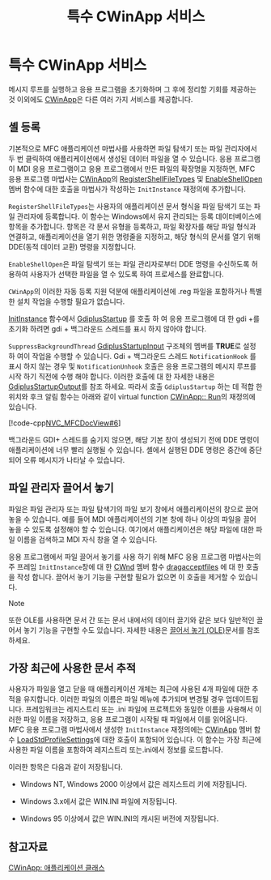 ﻿---
title: 특수 CWinApp 서비스
ms.date: 11/04/2016
f1_keywords:
- LoadStdProfileSettings
- EnableShellOpen
helpviewer_keywords:
- files [MFC], most recently used
- DragAcceptFiles method [MFC]
- MRU lists
- GDI+, initializing for MFC
- GDI+, suppressing background thread [MFC]
- CWinApp class [MFC], shell registration
- application objects [MFC], services
- CWinApp class [MFC], initializing GDI+
- MFC, shell registration
- CWinApp class [MFC], File Manager drag and drop
- LoadStdProfileSettings method [MFC]
- MFC, most-recently-used file list
- RegisterShellFileTypes method [MFC]
- drag and drop [MFC], files
- registering file types
- Shell, registering file types
- services, provided by CWinApp
- CWinApp class [MFC], recently used documents
- CWinApp class [MFC], services
- files [MFC], drag and drop
- EnableShellOpen method [MFC]
- registry [MFC], most recently used files
- MFC, file operations
- registration [MFC], shell
ms.assetid: 0480cd01-f629-4249-b221-93432d95b431
ms.openlocfilehash: e96753a5dbc77fdc7aab365439e997585e00f43b
ms.sourcegitcommit: fcb48824f9ca24b1f8bd37d647a4d592de1cc925
ms.translationtype: MT
ms.contentlocale: ko-KR
ms.lasthandoff: 08/15/2019
ms.locfileid: "69511341"
---
# <a name="special-cwinapp-services"></a>특수 CWinApp 서비스

메시지 루프를 실행하고 응용 프로그램을 초기화하며 그 후에 정리할 기회를 제공하는 것 이외에도 [CWinApp](../mfc/reference/cwinapp-class.md)은 다른 여러 가지 서비스를 제공합니다.

##  <a name="_core_shell_registration"></a>셸 등록

기본적으로 MFC 애플리케이션 마법사를 사용하면 파일 탐색기 또는 파일 관리자에서 두 번 클릭하여 애플리케이션에서 생성된 데이터 파일을 열 수 있습니다. 응용 프로그램이 MDI 응용 프로그램이고 응용 프로그램에서 만든 파일의 확장명을 지정하면, MFC 응용 프로그램 마법사는 [CWinApp](../mfc/reference/cwinapp-class.md#registershellfiletypes)의 [RegisterShellFileTypes](../mfc/reference/cwinapp-class.md#enableshellopen) 및 [EnableShellOpen](../mfc/reference/cwinapp-class.md) 멤버 함수에 대한 호출을 마법사가 작성하는 `InitInstance` 재정의에 추가합니다.

`RegisterShellFileTypes`는 사용자의 애플리케이션 문서 형식을 파일 탐색기 또는 파일 관리자에 등록합니다. 이 함수는 Windows에서 유지 관리되는 등록 데이터베이스에 항목을 추가합니다. 항목은 각 문서 유형을 등록하고, 파일 확장자를 해당 파일 형식과 연결하고, 애플리케이션을 열기 위한 명령줄을 지정하고, 해당 형식의 문서를 열기 위해 DDE(동적 데이터 교환) 명령을 지정합니다.

`EnableShellOpen`은 파일 탐색기 또는 파일 관리자로부터 DDE 명령을 수신하도록 허용하여 사용자가 선택한 파일을 열 수 있도록 하여 프로세스를 완료합니다.

`CWinApp`의 이러한 자동 등록 지원 덕분에 애플리케이션에 .reg 파일을 포함하거나 특별한 설치 작업을 수행할 필요가 없습니다.

[InitInstance](../mfc/reference/cwinapp-class.md#initinstance) 함수에서 [GdiplusStartup](/windows/win32/api/gdiplusinit/nf-gdiplusinit-gdiplusstartup) 를 호출 하 여 응용 프로그램에 대 한 gdi +를 초기화 하려면 gdi + 백그라운드 스레드를 표시 하지 않아야 합니다.

`SuppressBackgroundThread` [GdiplusStartupInput](/windows/win32/api/gdiplusinit/ns-gdiplusinit-gdiplusstartupinput) 구조체의 멤버를 **TRUE**로 설정 하 여이 작업을 수행할 수 있습니다. Gdi + 백그라운드 스레드 `NotificationHook` 를 표시 하지 않는 경우 및 `NotificationUnhook` 호출은 응용 프로그램의 메시지 루프를 시작 하기 직전에 수행 해야 합니다. 이러한 호출에 대 한 자세한 내용은 [GdiplusStartupOutput](/windows/win32/api/gdiplusinit/ns-gdiplusinit-gdiplusstartupoutput)를 참조 하세요. 따라서 호출 `GdiplusStartup` 하는 데 적합 한 위치와 후크 알림 함수는 아래와 같이 virtual function [CWinApp:: Run](../mfc/reference/cwinapp-class.md#run)의 재정의에 있습니다.

[!code-cpp[NVC_MFCDocView#6](../mfc/codesnippet/cpp/special-cwinapp-services_1.cpp)]

백그라운드 GDI+ 스레드를 숨기지 않으면, 해당 기본 창이 생성되기 전에 DDE 명령이 애플리케이션에 너무 빨리 실행될 수 있습니다. 셸에서 실행된 DDE 명령은 중간에 중단되어 오류 메시지가 나타날 수 있습니다.

##  <a name="_core_file_manager_drag_and_drop"></a>파일 관리자 끌어서 놓기

파일은 파일 관리자 또는 파일 탐색기의 파일 보기 창에서 애플리케이션의 창으로 끌어 놓을 수 있습니다. 예를 들어 MDI 애플리케이션의 기본 창에 하나 이상의 파일을 끌어 놓을 수 있도록 설정해야 할 수 있습니다. 여기에서 애플리케이션은 해당 파일에 대한 파일 이름을 검색하고 MDI 자식 창을 열 수 있습니다.

응용 프로그램에서 파일 끌어서 놓기를 사용 하기 위해 MFC 응용 프로그램 마법사는의 주 프레임 `InitInstance`창에 대 한 [CWnd](../mfc/reference/cwnd-class.md) 멤버 함수 [dragacceptfiles](../mfc/reference/cwnd-class.md#dragacceptfiles) 에 대 한 호출을 작성 합니다. 끌어서 놓기 기능을 구현할 필요가 없으면 이 호출을 제거할 수 있습니다.

> [!NOTE]
>  또한 OLE를 사용하면 문서 간 또는 문서 내에서의 데이터 끌기와 같은 보다 일반적인 끌어서 놓기 기능을 구현할 수도 있습니다. 자세한 내용은 [끌어서 놓기 (OLE)](../mfc/drag-and-drop-ole.md)문서를 참조 하세요.

##  <a name="_core_keeping_track_of_the_most_recently_used_documents"></a> 가장 최근에 사용한 문서 추적

사용자가 파일을 열고 닫을 때 애플리케이션 개체는 최근에 사용된 4개 파일에 대한 추적을 유지합니다. 이러한 파일의 이름은 파일 메뉴에 추가되며 변경될 경우 업데이트됩니다. 프레임워크는 레지스트리 또는 .ini 파일에 프로젝트와 동일한 이름을 사용해서 이러한 파일 이름을 저장하고, 응용 프로그램이 시작될 때 파일에서 이를 읽어옵니다. MFC 응용 프로그램 마법사에서 생성한 `InitInstance` 재정의에는 [CWinApp](../mfc/reference/cwinapp-class.md) 멤버 함수 [LoadStdProfileSettings](../mfc/reference/cwinapp-class.md#loadstdprofilesettings)에 대한 호출이 포함되어 있습니다. 이 함수는 가장 최근에 사용한 파일 이름을 포함하여 레지스트리 또는.ini에서 정보를 로드합니다.

이러한 항목은 다음과 같이 저장됩니다.

- Windows NT, Windows 2000 이상에서 값은 레지스트리 키에 저장됩니다.

- Windows 3.x에서 값은 WIN.INI 파일에 저장됩니다.

- Windows 95 이상에서 값은 WIN.INI의 캐시된 버전에 저장됩니다.

## <a name="see-also"></a>참고자료

[CWinApp: 애플리케이션 클래스](../mfc/cwinapp-the-application-class.md)
